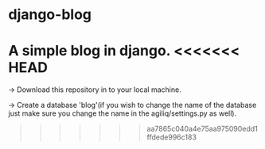 django-blog
===========

A simple blog in django.
<<<<<<< HEAD
=======

-> Download this repository in to your local machine.

-> Create a database 'blog'(if you wish to change the name of the database just make sure you change the name in the agiliq/settings.py as well).


>>>>>>> aa7865c040a4e75aa975090edd1ffdede996c183
